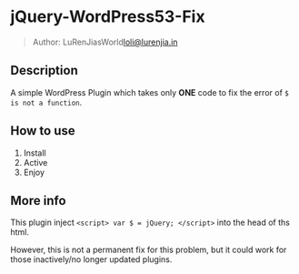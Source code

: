 # jQuery-WordPress53-Fix

> Author: LuRenJiasWorld<loli@lurenjia.in>

## Description

A simple WordPress Plugin which takes only **ONE** code to fix the error of `$ is not a function`.

## How to use

1. Install
2. Active
3. Enjoy

## More info

This plugin inject `<script> var $ = jQuery; </script>` into the head of ths html. 

However, this is not a permanent fix for this problem, but it could work for those inactively/no longer updated plugins.
